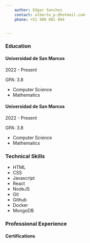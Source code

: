 ```yaml
---
    author: Edgar Sanchez
    contact: alberto_p-@hotmail.com
    phone: +51 900 081 894


---
```


### Education
<div class="d-flex f-justify-between f-align-center">
    <h4 class="fs-3">Universidad de San Marcos</h4>
    <span class="fs-2">2022 - Present</span>
</div>

GPA: 3.8

- Computer Science
- Mathematics   

<div class="d-flex f-justify-between f-align-center mt-4">
    <h4 class="fs-3">Universidad de San Marcos</h4>
    <span class="fs-2">2022 - Present</span>
</div>

GPA: 3.8

- Computer Science
- Mathematics 

### Technical Skills

- HTML
- CSS
- Javascript
- React
- NodeJS
- Git
- Github
- Docker
- MongoDB

### Professional Experience

#### Certifications


